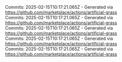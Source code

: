 Commits: 2025-02-15T10:17:21.065Z - Generated via https://github.com/marketplace/actions/artificial-grass
<br>
Commits: 2025-02-15T10:17:21.065Z - Generated via https://github.com/marketplace/actions/artificial-grass
<br>
Commits: 2025-02-15T10:17:21.065Z - Generated via https://github.com/marketplace/actions/artificial-grass
<br>
Commits: 2025-02-15T10:17:21.065Z - Generated via https://github.com/marketplace/actions/artificial-grass
<br>
Commits: 2025-02-15T10:17:21.065Z - Generated via https://github.com/marketplace/actions/artificial-grass
<br>

